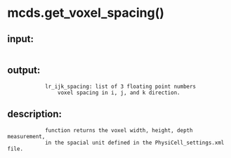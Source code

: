 # mcds.get_voxel_spacing()


## input:
```

```

## output:
```
            lr_ijk_spacing: list of 3 floating point numbers
                voxel spacing in i, j, and k direction.

```

## description:
```
            function returns the voxel width, height, depth measurement,
            in the spacial unit defined in the PhysiCell_settings.xml file.
        
```